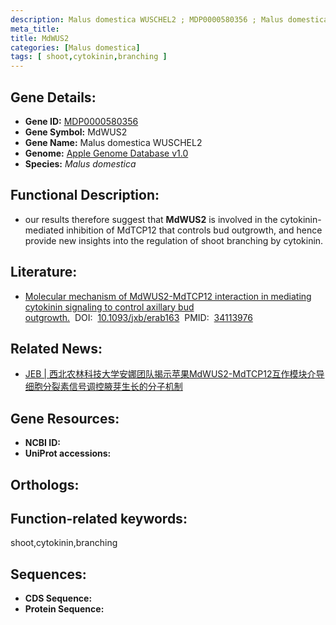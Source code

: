 ```yaml
---
description: Malus domestica WUSCHEL2 ; MDP0000580356 ; Malus domestica
meta_title:
title: MdWUS2
categories: [Malus domestica]
tags: [ shoot,cytokinin,branching ]
---
```


## Gene Details:
- **Gene ID:**	[MDP0000580356]()
- **Gene Symbol:** MdWUS2
- **Gene Name:** Malus domestica WUSCHEL2
- **Genome:** [Apple Genome Database v1.0]()
- **Species:** *Malus domestica*

## Functional Description:
   - our results therefore suggest that **MdWUS2** is involved in the cytokinin-mediated inhibition of MdTCP12 that controls bud outgrowth, and hence provide new insights into the regulation of shoot branching by cytokinin.

## Literature:
   - [Molecular mechanism of MdWUS2-MdTCP12 interaction in mediating cytokinin signaling to control axillary bud outgrowth.]( https://academic.oup.com/jxb/article/72/13/4822/6296316)&nbsp;&nbsp;DOI:&nbsp;&nbsp;[10.1093/jxb/erab163](https://academic.oup.com/jxb/article/72/13/4822/6296316)&nbsp;&nbsp;PMID:&nbsp;&nbsp;[34113976](https://pubmed.ncbi.nlm.nih.gov/34113976/)

## Related News:
   - [JEB | 西北农林科技大学安娜团队揭示苹果MdWUS2-MdTCP12互作模块介导细胞分裂素信号调控腋芽生长的分子机制](https://mp.weixin.qq.com/s?__biz=Mzg3MDEwNDEyMg==&mid=2247512117&idx=6&sn=f8519802420c56b08c997c1887a00b9b&chksm=ce901d60f9e794767816d8f03023b9310ea922c6974afd30e7958ab41d9eb3d69010fcd2f32e&scene=27#wechat_redirect)

## Gene Resources:
- **NCBI ID:** [](https://www.ncbi.nlm.nih.gov/gene/?term=)
- **UniProt accessions:** [](https://www.uniprot.org/uniprotkb//entry)

## Orthologs:

## Function-related keywords:
shoot,cytokinin,branching

## Sequences:
- **CDS Sequence:**
- **Protein Sequence:**
